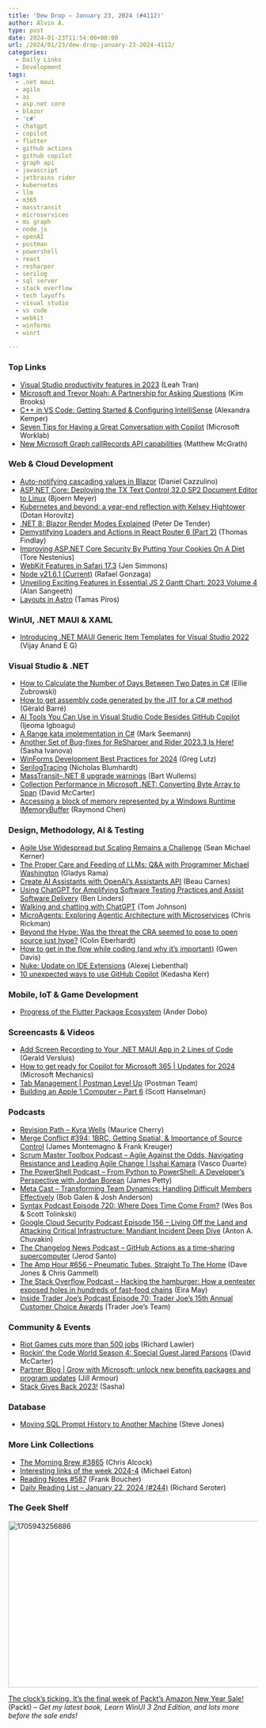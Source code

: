 ```yaml
---
title: 'Dew Drop – January 23, 2024 (#4112)'
author: Alvin A.
type: post
date: 2024-01-23T11:54:00+00:00
url: /2024/01/23/dew-drop-january-23-2024-4112/
categories:
  - Daily Links
  - Development
tags:
  - .net maui
  - agile
  - ai
  - asp.net core
  - blazor
  - 'c#'
  - chatgpt
  - copilot
  - flutter
  - github actions
  - github copilot
  - graph api
  - javascript
  - jetbrains rider
  - kubernetes
  - llm
  - m365
  - masstransit
  - microservices
  - ms graph
  - node.js
  - openAI
  - postman
  - powershell
  - react
  - resharper
  - serilog
  - sql server
  - stack overflow
  - tech layoffs
  - visual studio
  - vs code
  - webkit
  - winforms
  - winrt

---
```

### <a name="top"></a>Top Links

  * <a href="https://devblogs.microsoft.com/visualstudio/visual-studio-productivity-features-in-2023/" target="_blank" rel="noopener">Visual Studio productivity features in 2023</a> (Leah Tran)
  * <a href="https://techcommunity.microsoft.com/t5/nonprofit-community-blog/microsoft-and-trevor-noah-a-partnership-for-asking-questions/ba-p/4036636" target="_blank" rel="noopener">Microsoft and Trevor Noah: A Partnership for Asking Questions</a> (Kim Brooks)
  * <a href="https://devblogs.microsoft.com/cppblog/c-in-vs-code-getting-started-configuring-intellisense/" target="_blank" rel="noopener">C++ in VS Code: Getting Started & Configuring IntelliSense</a> (Alexandra Kemper)
  * <a href="https://www.microsoft.com/en-us/worklab/seven-tips-for-having-a-great-conversation-with-copilot" target="_blank" rel="noopener">Seven Tips for Having a Great Conversation with Copilot</a> (Microsoft Worklab)
  * <a href="https://devblogs.microsoft.com/microsoft365dev/new-microsoft-graph-callrecords-api-capabilities/" target="_blank" rel="noopener">New Microsoft Graph callRecords API capabilities</a> (Matthew McGrath)



### <a name="web"></a>Web & Cloud Development

  * <a href="https://www.cazzulino.com/cascading-blazor.html" target="_blank" rel="noopener">Auto-notifying cascading values in Blazor</a> (Daniel Cazzulino)
  * <a href="https://www.textcontrol.com/blog/2024/01/22/deploying-tx-text-control-to-linux/" target="_blank" rel="noopener">ASP.NET Core: Deploying the TX Text Control 32.0 SP2 Document Editor to Linux</a> (Bjoern Meyer)
  * <a href="https://www.cncf.io/blog/2024/01/22/kubernetes-and-beyond-a-year-end-reflection-with-kelsey-hightower/" target="_blank" rel="noopener">Kubernetes and beyond: a year-end reflection with Kelsey Hightower</a> (Dotan Horovitz)
  * <a href="https://www.sitepoint.com/net-8-blazor-render-modes-explained/?utm_source=rss" target="_blank" rel="noopener">.NET 8: Blazor Render Modes Explained</a> (Peter De Tender)
  * <a href="https://www.telerik.com/blogs/demystifying-loaders-actions-react-router-6-part-2" target="_blank" rel="noopener">Demystifying Loaders and Actions in React Router 6 (Part 2)</a> (Thomas Findlay)
  * <a href="https://nestenius.se/2024/01/22/improving-asp-net-core-security-by-putting-your-cookies-on-a-diet/" target="_blank" rel="noopener">Improving ASP.NET Core Security By Putting Your Cookies On A Diet</a> (Tore Nestenius)
  * <a href="https://webkit.org/blog/14919/webkit-features-in-safari-17-3/" target="_blank" rel="noopener">WebKit Features in Safari 17.3</a> (Jen Simmons)
  * <a href="https://nodejs.org/en/blog/release/v21.6.1" target="_blank" rel="noopener">Node v21.6.1 (Current)</a> (Rafael Gonzaga)
  * <a href="https://www.syncfusion.com/blogs/post/essential-js2-gantt-2023-vol-4.aspx?utm_source=alvinashcraft&utm_medium=email&utm_campaign=alvinashcraft_blog_edmjan24" target="_blank" rel="noopener">Unveiling Exciting Features in Essential JS 2 Gantt Chart: 2023 Volume 4</a> (Alan Sangeeth)
  * <a href="https://www.sitepoint.com/layouts-in-astro/?utm_source=rss" target="_blank" rel="noopener">Layouts in Astro</a> (Tamas Piros)



### <a name="silverlight"></a>WinUI, .NET MAUI & XAML

  * <a href="https://egvijayanand.in/2024/01/23/introducing-dotnet-maui-generic-item-templates-for-visual-studio-2022/" target="_blank" rel="noopener">Introducing .NET MAUI Generic Item Templates for Visual Studio 2022</a> (Vijay Anand E G)



### <a name="dotnet"></a>Visual Studio & .NET

  * <a href="https://code-maze.com/csharp-calculate-the-number-of-days-between-two-dates/" target="_blank" rel="noopener">How to Calculate the Number of Days Between Two Dates in C#</a> (Ellie Zubrowski)
  * <a href="https://www.meziantou.net/how-to-get-assembly-code-generated-by-the-jit-for-a-csharp-method.htm?utm_medium=social&utm_source=syndication" target="_blank" rel="noopener">How to get assembly code generated by the JIT for a C# method</a> (Gérald Barré)
  * <a href="https://www.freecodecamp.org/news/ai-tools-to-use-in-vs-code/" target="_blank" rel="noopener">AI Tools You Can Use in Visual Studio Code Besides GitHub Copilot</a> (Ijeoma Igboagu)
  * <a href="https://blog.ploeh.dk/2024/01/22/a-range-kata-implementation-in-c/" target="_blank" rel="noopener">A Range kata implementation in C#</a> (Mark Seemann)
  * <a href="https://blog.jetbrains.com/dotnet/2024/01/22/2023-3-3-rsrp-rd/" target="_blank" rel="noopener">Another Set of Bug-fixes for ReSharper and Rider 2023.3 Is Here!</a> (Sasha Ivanova)
  * <a href="https://developer.mescius.com/blogs/winforms-development-best-practices-for-2024" target="_blank" rel="noopener">WinForms Development Best Practices for 2024</a> (Greg Lutz)
  * <a href="https://nblumhardt.com/2024/01/serilog-tracing/" target="_blank" rel="noopener">SerilogTracing</a> (Nicholas Blumhardt)
  * <a href="https://bartwullems.blogspot.com/2024/01/masstransitnet-8-upgrade-warnings.html" target="_blank" rel="noopener">MassTransit–.NET 8 upgrade warnings</a> (Bart Wullems)
  * <a href="https://dotnettips.wordpress.com/2024/01/23/collection-performance-in-microsoft-net-converting-byte-array-to-spanbyte/" target="_blank" rel="noopener">Collection Performance in Microsoft .NET: Converting Byte Array to Span</a> (David McCarter)
  * <a href="https://devblogs.microsoft.com/oldnewthing/20240122-00/?p=109304" target="_blank" rel="noopener">Accessing a block of memory represented by a Windows Runtime IMemoryBuffer</a> (Raymond Chen)



### <a name="design"></a>Design, Methodology, AI & Testing

  * <a href="https://www.itprotoday.com/agile/agile-use-widespread-scaling-remains-challenge" target="_blank" rel="noopener">Agile Use Widespread but Scaling Remains a Challenge</a> (Sean Michael Kerner)
  * <a href="https://pureai.com/Articles/2024/01/22/Proper-Care-and-Feeding-of-LLMs.aspx" target="_blank" rel="noopener">The Proper Care and Feeding of LLMs: Q&A with Programmer Michael Washington</a> (Gladys Rama)
  * <a href="https://www.freecodecamp.org/news/create-ai-assistants-with-openais-assistants-api/" target="_blank" rel="noopener">Create AI Assistants with OpenAI&#8217;s Assistants API</a> (Beau Carnes)
  * <a href="https://www.infoq.com/news/2024/01/chatgpt-software-test-delivery/?utm_campaign=infoq_content&utm_source=infoq&utm_medium=feed&utm_term=global" target="_blank" rel="noopener">Using ChatGPT for Amplifying Software Testing Practices and Assist Software Delivery</a> (Ben Linders)
  * <a href="https://idratherbewriting.com/blog/walking-and-chatting-with-chatgpt" target="_blank" rel="noopener">Walking and chatting with ChatGPT</a> (Tom Johnson)
  * <a href="https://devblogs.microsoft.com/semantic-kernel/microagents-exploring-agentic-architecture-with-microservices/" target="_blank" rel="noopener">MicroAgents: Exploring Agentic Architecture with Microservices</a> (Chris Rickman)
  * <a href="https://blog.scottlogic.com/2024/01/22/beyond-the-hype-was-the-threat-the-cra-seemed-to-pose-to-open-source-just-hype.html" target="_blank" rel="noopener">Beyond the Hype: Was the threat the CRA seemed to pose to open source just hype?</a> (Colin Eberhardt)
  * <a href="https://github.blog/2024-01-22-how-to-get-in-the-flow-while-coding-and-why-its-important/" target="_blank" rel="noopener">How to get in the flow while coding (and why it’s important)</a> (Gwen Davis)
  * <a href="https://nuke.build/blog/2024/01/22/update-on-ide-extensions" target="_blank" rel="noopener">Nuke: Update on IDE Extensions</a> (Alexej Liebenthal)
  * <a href="https://github.blog/2024-01-22-10-unexpected-ways-to-use-github-copilot/" target="_blank" rel="noopener">10 unexpected ways to use GitHub Copilot</a> (Kedasha Kerr)



### <a name="mobile"></a>Mobile, IoT & Game Development

  * <a href="https://medium.com/flutter/progress-of-the-flutter-package-ecosystem-17cded9a0703?source=rss----4da7dfd21a33---4" target="_blank" rel="noopener">Progress of the Flutter Package Ecosystem</a> (Ander Dobo)



### <a name="videos"></a>Screencasts & Videos

  * <a href="http://www.youtube.com/watch?v=M9lDKEYzwn0" target="_blank" rel="noopener">Add Screen Recording to Your .NET MAUI App in 2 Lines of Code</a> (Gerald Versluis)
  * <a href="http://www.youtube.com/watch?v=Rlh5qvgHYzk" target="_blank" rel="noopener">How to get ready for Copilot for Microsoft 365 | Updates for 2024</a> (Microsoft Mechanics)
  * <a href="http://www.youtube.com/watch?v=NLbeRlQWH4Y" target="_blank" rel="noopener">Tab Management | Postman Level Up</a> (Postman Team)
  * <a href="http://www.youtube.com/watch?v=FUDUNchHehw" target="_blank" rel="noopener">Building an Apple 1 Computer &#8211; Part 6</a> (Scott Hanselman)



### <a name="podcasts"></a>Podcasts

  * <a href="https://revisionpath.com/kyra-wells" target="_blank" rel="noopener">Revision Path &#8211; Kyra Wells</a> (Maurice Cherry)
  * <a href="http://www.mergeconflict.fm/394" target="_blank" rel="noopener">Merge Conflict #394: 1BRC, Getting Spatial, & Importance of Source Control</a> (James Montemagno & Frank Kreuger)
  * <a href="https://scrummastertoolbox.libsyn.com/agile-against-the-odds-navigating-resistance-and-leading-agile-change-isshai-kamara" target="_blank" rel="noopener">Scrum Master Toolbox Podcast &#8211; Agile Against the Odds, Navigating Resistance and Leading Agile Change | Isshai Kamara</a> (Vasco Duarte)
  * <a href="https://powershell.org/2024/01/the-powershell-podcast-from-python-to-powershell-a-developers-perspective-with-jordan-borean/" target="_blank" rel="noopener">The PowerShell Podcast &#8211; From Python to PowerShell: A Developer’s Perspective with Jordan Borean</a> (James Petty)
  * <a href="https://www.meta-cast.com/episode/transforming-team-dynamics-handling-difficult-members-effectively" target="_blank" rel="noopener">Meta Cast &#8211; Transforming Team Dynamics: Handling Difficult Members Effectively</a> (Bob Galen & Josh Anderson)
  * <a href="https://syntax.fm/show/720/where-does-time-come-from" target="_blank" rel="noopener">Syntax Podcast Episode 720: Where Does Time Come From?</a> (Wes Bos & Scott Tolinkski)
  * <a href="https://cloudsecuritypodcast.libsyn.com/ep156-living-off-the-land-and-attacking-critical-infrastructure-mandiant-incident-deep-dive" target="_blank" rel="noopener">Google Cloud Security Podcast Episode 156 &#8211; Living Off the Land and Attacking Critical Infrastructure: Mandiant Incident Deep Dive</a> (Anton A. Chuvakin)
  * <a href="https://changelog.com/news/78" target="_blank" rel="noopener">The Changelog News Podcast &#8211; GitHub Actions as a time-sharing supercomputer</a> (Jerod Santo)
  * <a href="https://theamphour.com/the-amp-hour-656-pneumatic-tubes-straight-to-the-home/" target="_blank" rel="noopener">The Amp Hour #656 – Pneumatic Tubes, Straight To The Home</a> (Dave Jones & Chris Gammell)
  * <a href="https://stackoverflow.blog/2024/01/23/hacking-the-hamburger-how-a-pentester-exposed-holes-in-hundreds-of-fast-food-chains/" target="_blank" rel="noopener">The Stack Overflow Podcast &#8211; Hacking the hamburger: How a pentester exposed holes in hundreds of fast-food chains</a> (Eira May)
  * <a href="http://insidetjs.libsyn.com/the-15th-annual-trader-joes-customer-choice-awards" target="_blank" rel="noopener">Inside Trader Joe&#8217;s Podcast Episode 70: Trader Joe&#8217;s 15th Annual Customer Choice Awards</a> (Trader Joe&#8217;s Team)



### <a name="events"></a>Community & Events

  * <a href="https://www.theverge.com/2024/1/22/24047568/riot-games-league-of-legends-forge-runeterra-layoffs" target="_blank" rel="noopener">Riot Games cuts more than 500 jobs</a> (Richard Lawler)
  * <a href="https://dotnettips.wordpress.com/2024/01/23/rockin-the-code-world-season-4-special-guest-jared-parsons/" target="_blank" rel="noopener">Rockin’ the Code World Season 4: Special Guest Jared Parsons</a> (David McCarter)
  * <a href="https://techcommunity.microsoft.com/t5/partner-news/partner-blog-grow-with-microsoft-unlock-new-benefits-packages/ba-p/4036572" target="_blank" rel="noopener">Partner Blog | Grow with Microsoft: unlock new benefits packages and program updates</a> (Jill Armour)
  * <a href="https://stackoverflow.blog/2024/01/22/stack-gives-back-2023/" target="_blank" rel="noopener">Stack Gives Back 2023!</a> (Sasha)



### <a name="sql"></a>Database

  * <a href="https://www.sqlservercentral.com/blogs/moving-sql-prompt-history-to-another-machine" target="_blank" rel="noopener">Moving SQL Prompt History to Another Machine</a> (Steve Jones)



### <a name="links"></a>More Link Collections

  * <a href="https://blog.cwa.me.uk/2024/01/23/the-morning-brew-3865/" target="_blank" rel="noopener">The Morning Brew #3865</a> (Chris Alcock)
  * <a href="https://samestuffdifferentday.net/2024/01/22/Interesting-links-of-the-week-2024-4/" target="_blank" rel="noopener">Interesting links of the week 2024-4</a> (Michael Eaton)
  * <a href="https://www.frankysnotes.com/2024/01/reading-notes-587.html" target="_blank" rel="noopener">Reading Notes #587</a> (Frank Boucher)
  * <a href="https://seroter.com/2024/01/22/daily-reading-list-january-22-2024-244/" target="_blank" rel="noopener">Daily Reading List – January 22, 2024 (#244)</a> (Richard Seroter)



### <a name="shelf"></a>The Geek Shelf

<a href="https://www.linkedin.com/posts/packt-publishing_the-clocks-ticking-its-the-final-week-activity-7155244629234241536-a59G/" target="_blank" rel="noopener"><img loading="lazy" decoding="async" width="644" height="336" title="1705943256886" style="display: inline; background-image: none;" alt="1705943256886" src="/wp-content/uploads/2024/01/1705943256886.jpg" border="0" /></a>

<a href="https://www.linkedin.com/posts/packt-publishing_the-clocks-ticking-its-the-final-week-activity-7155244629234241536-a59G/" target="_blank" rel="noopener">The clock’s ticking. It&#8217;s the final week of Packt’s Amazon New Year Sale!</a> (Packt) &#8211; _Get my latest book, Learn WinUI 3 2nd Edition, and lots more before the sale ends!_